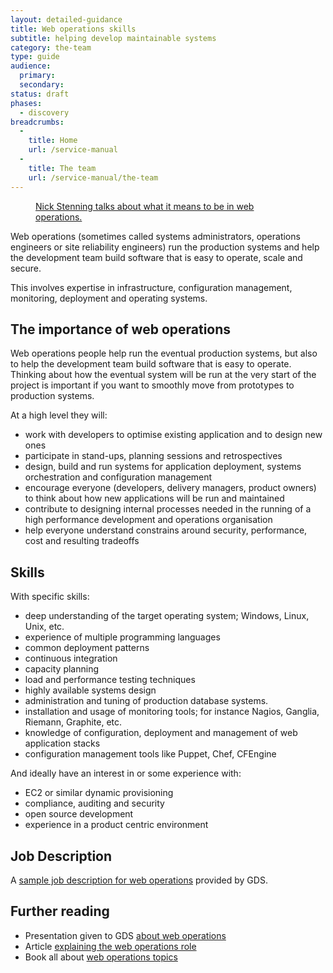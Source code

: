 ```yaml
---
layout: detailed-guidance
title: Web operations skills
subtitle: helping develop maintainable systems
category: the-team
type: guide
audience:
  primary:
  secondary:
status: draft
phases:
  - discovery
breadcrumbs:
  -
    title: Home
    url: /service-manual
  -
    title: The team
    url: /service-manual/the-team
---
```


<figure class="media-player-wrapper video"><a href="https://www.youtube.com/watch?v=qLR1LnxplAY">Nick Stenning talks about what it means to be in web operations.</a></figure>

Web operations (sometimes called systems administrators, operations engineers or site reliability engineers) run the production systems and help the development team build software that is easy to operate, scale and secure. 

This involves expertise in infrastructure, configuration management, monitoring, deployment and operating systems.

## The importance of web operations

Web operations people help run the eventual production systems, but also to help the development team build software that is easy to operate. Thinking about how the eventual system will be run at the very start of the project is important if you want to smoothly move from prototypes to production systems.

At a high level they will:

* work with developers to optimise existing application and to design new ones
* participate in stand-ups, planning sessions and retrospectives
* design, build and run systems for application deployment, systems orchestration and configuration management
* encourage everyone (developers, delivery managers, product owners) to think about how new applications will be run and maintained
* contribute to designing internal processes needed in the running of a high performance development and operations organisation
* help everyone understand constrains around security, performance, cost and resulting tradeoffs

## Skills

With specific skills:

* deep understanding of the target operating system; Windows, Linux, Unix, etc.
* experience of multiple programming languages
* common deployment patterns
* continuous integration
* capacity planning
* load and performance testing techniques
* highly available systems design
* administration and tuning of production database systems.
* installation and usage of monitoring tools; for instance Nagios, Ganglia, Riemann, Graphite, etc.
* knowledge of configuration, deployment and management of web application stacks
* configuration management tools like Puppet, Chef, CFEngine

And ideally have an interest in or some experience with:

* EC2 or similar dynamic provisioning
* compliance, auditing and security
* open source development
* experience in a product centric environment

## Job Description

A [sample job description for web operations](/service-manual/the-team/web-operations-jd.html) provided by GDS.

## Further reading

* Presentation given to GDS [about web operations](http://www.slideshare.net/garethr/web-operations)
* Article [explaining the web operations role](http://omniti.com/seeds/what-is-web-operations)
* Book all about [web operations topics](http://shop.oreilly.com/product/0636920000136.do)
